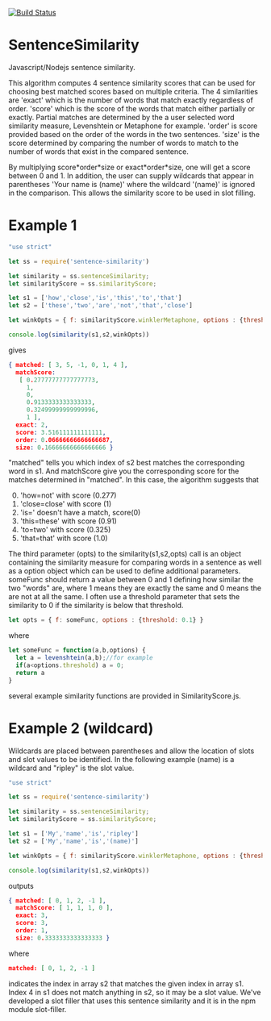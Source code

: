 [![Build Status](https://travis-ci.org/jloveric/SentenceSimilarity.svg?branch=master)](https://travis-ci.org/jloveric/SentenceSimilarity)

# SentenceSimilarity
Javascript/Nodejs sentence similarity.

This algorithm computes 4 sentence similarity scores that can be used for choosing best matched scores based
on multiple criteria.  The 4 similarities are 'exact' which is the number of words that match exactly regardless of order. 'score' which is the score of the words that match either partially or exactly.  Partial matches are determined by the a user selected word similarity measure, Levenshtein or Metaphone for example. 'order' is score provided based on the order of
the words in the two sentences. 'size' is the score determined by comparing the number of words to match to the number of
words that exist in the compared sentence.

By multiplying score\*order\*size or exact\*order\*size, one will get a score between 0 and 1.  In addition, the user can
supply wildcards that appear in parentheses 'Your name is (name)' where the wildcard '(name)' is ignored in the comparison.  This allows the similarity score to be used in slot filling.

# Example 1
```javascript
"use strict"

let ss = require('sentence-similarity')

let similarity = ss.sentenceSimilarity;
let similarityScore = ss.similarityScore;

let s1 = ['how','close','is','this','to','that']
let s2 = ['these','two','are','not','that','close']

let winkOpts = { f: similarityScore.winklerMetaphone, options : {threshold: 0} }

console.log(similarity(s1,s2,winkOpts))
```

gives

```json
{ matched: [ 3, 5, -1, 0, 1, 4 ],
  matchScore: 
   [ 0.27777777777777773,
     1,
     0,
     0.9133333333333333,
     0.32499999999999996,
     1 ],
  exact: 2,
  score: 3.516111111111111,
  order: 0.06666666666666687,
  size: 0.16666666666666666 }
```
"matched" tells you which index of s2 best matches the corresponding word in s1.  And matchScore give you the corresponding score for the matches determined in "matched".  In this case, the algorithm suggests that

0. 'how=not' with score (0.277)
1. 'close=close' with score (1)
2. 'is=' doesn't have a match, score(0)
3. 'this=these' with score (0.91)
4. 'to=two' with score (0.325)
5. 'that=that' with score (1.0)

The third parameter (opts) to the similarity(s1,s2,opts) call is an object containing the similarity measure for comparing words in a sentence as well as a option object which can be used to define additional parameters.  someFunc should return a value between 0 and 1
defining how similar the two "words" are, where 1 means they are exactly the same and 0 means the are not at all the same.  I often use a threshold parameter that sets the similarity to 0 if the similarity is below that threshold.

```javascript
let opts = { f: someFunc, options : {threshold: 0.1} }
```
where
```javascript
let someFunc = function(a,b,options) {
  let a = levenshtein(a,b);//for example
  if(a<options.threshold) a = 0;
  return a
}
```
several example similarity functions are provided in SimilarityScore.js.

# Example 2 (wildcard)

Wildcards are placed between parentheses and allow the location of slots and slot values to be identified.  In the following example (name) is a wildcard and "ripley" is the slot value.

```javascript
"use strict"

let ss = require('sentence-similarity')

let similarity = ss.sentenceSimilarity;
let similarityScore = ss.similarityScore;

let s1 = ['My','name','is','ripley']
let s2 = ['My','name','is','(name)']

let winkOpts = { f: similarityScore.winklerMetaphone, options : {threshold: 0} }

console.log(similarity(s1,s2,winkOpts))
```
outputs
```json
{ matched: [ 0, 1, 2, -1 ],
  matchScore: [ 1, 1, 1, 0 ],
  exact: 3,
  score: 3,
  order: 1,
  size: 0.3333333333333333 }
```
where
```json
matched: [ 0, 1, 2, -1 ]
```
indicates the index in array s2 that matches the given index in array s1.  Index 4 in s1 does not match anything
in s2, so it may be a slot value.  We've developed a slot filler that uses this sentence similarity and it is in
the npm module slot-filler.
